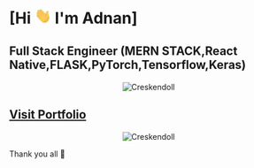 # [Hi <img src="https://raw.githubusercontent.com/ABSphreak/ABSphreak/master/gifs/Hi.gif" width="30px"> I'm Adnan]

##  Full Stack Engineer (MERN STACK,React Native,FLASK,PyTorch,Tensorflow,Keras)
<p align="center">
<img align="center" src="https://github-readme-stats.vercel.app/api/top-langs/?username=adnankarim&hide=java,html,css&theme=dracula" alt="Creskendoll" />
</p>

[Visit Portfolio](https://adnankarim.netlify.app/)
---
<p align="center">
<img align="center" src="https://github-readme-streak-stats.herokuapp.com/?user=adnankarim&theme=blue-green&hide_border=true" alt="Creskendoll" />
</p>



Thank you all  🙏
